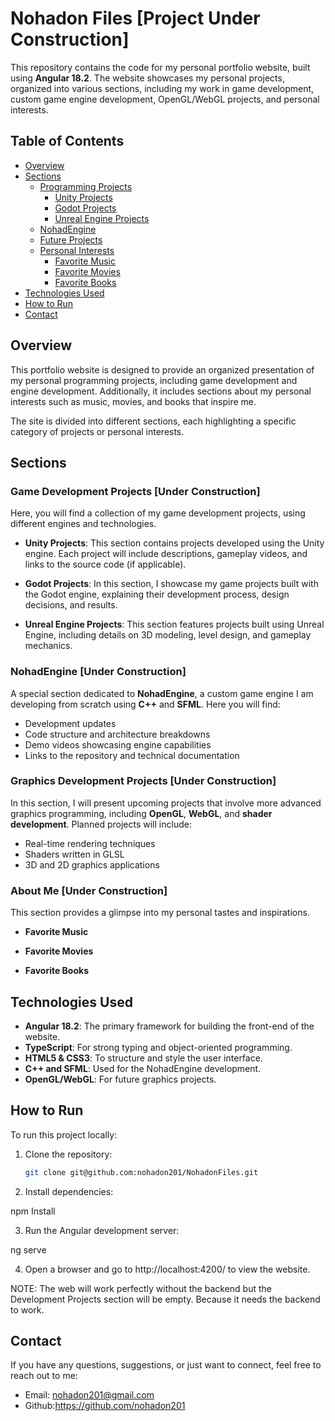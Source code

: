 # Nohadon Files [Project Under Construction]

This repository contains the code for my personal portfolio website, built using **Angular 18.2**. The website showcases my personal projects, organized into various sections, including my work in game development, custom game engine development, OpenGL/WebGL projects, and personal interests.

## Table of Contents
- [Overview](#overview)
- [Sections](#sections)
  - [Programming Projects](#programming-projects)
    - [Unity Projects](#unity-projects)
    - [Godot Projects](#godot-projects)
    - [Unreal Engine Projects](#unreal-engine-projects)
  - [NohadEngine](#nohadengine)
  - [Future Projects](#future-projects)
  - [Personal Interests](#personal-interests)
    - [Favorite Music](#favorite-music)
    - [Favorite Movies](#favorite-movies)
    - [Favorite Books](#favorite-books)
- [Technologies Used](#technologies-used)
- [How to Run](#how-to-run)
- [Contact](#contact)

## Overview
This portfolio website is designed to provide an organized presentation of my personal programming projects, including game development and engine development. Additionally, it includes sections about my personal interests such as music, movies, and books that inspire me.

The site is divided into different sections, each highlighting a specific category of projects or personal interests.

## Sections

### Game Development Projects [Under Construction]
Here, you will find a collection of my game development projects, using different engines and technologies.

- **Unity Projects**: This section contains projects developed using the Unity engine. Each project will include descriptions, gameplay videos, and links to the source code (if applicable).
  
- **Godot Projects**: In this section, I showcase my game projects built with the Godot engine, explaining their development process, design decisions, and results.

- **Unreal Engine Projects**: This section features projects built using Unreal Engine, including details on 3D modeling, level design, and gameplay mechanics.

### NohadEngine [Under Construction]
A special section dedicated to **NohadEngine**, a custom game engine I am developing from scratch using **C++** and **SFML**. Here you will find:

- Development updates
- Code structure and architecture breakdowns
- Demo videos showcasing engine capabilities
- Links to the repository and technical documentation

### Graphics Development Projects [Under Construction]
In this section, I will present upcoming projects that involve more advanced graphics programming, including **OpenGL**, **WebGL**, and **shader development**. Planned projects will include:

- Real-time rendering techniques
- Shaders written in GLSL
- 3D and 2D graphics applications

### About Me [Under Construction]
This section provides a glimpse into my personal tastes and inspirations.

- **Favorite Music**
  
- **Favorite Movies**
  
- **Favorite Books**

## Technologies Used
- **Angular 18.2**: The primary framework for building the front-end of the website.
- **TypeScript**: For strong typing and object-oriented programming.
- **HTML5 & CSS3**: To structure and style the user interface.
- **C++ and SFML**: Used for the NohadEngine development.
- **OpenGL/WebGL**: For future graphics projects.

## How to Run
To run this project locally:

1. Clone the repository:
   ```bash
   git clone git@github.com:nohadon201/NohadonFiles.git

2. Install dependencies:
  
  npm Install

3. Run the Angular development server:

  ng serve

4. Open a browser and go to http://localhost:4200/ to view the website.

NOTE: The web will work perfectly without the backend but the Development Projects section will be empty. Because it needs the backend to work.

## Contact

If you have any questions, suggestions, or just want to connect, feel free to reach out to me:

- Email: nohadon201@gmail.com
- Github:https://github.com/nohadon201

